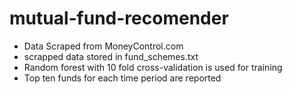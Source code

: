 # mutual-fund-recomender

- Data Scraped from MoneyControl.com
- scrapped data stored in fund_schemes.txt
- Random forest with 10 fold cross-validation is used for training
- Top ten funds for each time period are reported 
